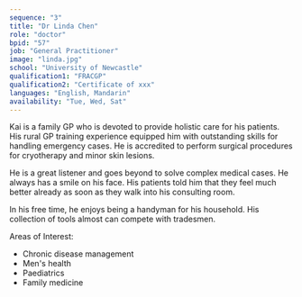 ```yaml
---
sequence: "3"
title: "Dr Linda Chen"
role: "doctor"
bpid: "57"
job: "General Practitioner"
image: "linda.jpg"
school: "University of Newcastle"
qualification1: "FRACGP"
qualification2: "Certificate of xxx"
languages: "English, Mandarin"
availability: "Tue, Wed, Sat"
---
```


Kai is a family GP who is devoted to provide holistic care for his patients. His rural GP training experience equipped him with outstanding skills for handling emergency cases. He is accredited to perform surgical procedures for cryotherapy and minor skin lesions.    

He is a great listener and goes beyond to solve complex medical cases. He always has a smile on his face. His patients told him that they feel much better already as soon as they walk into his consulting room.    

In his free time, he enjoys being a handyman for his household. His collection of tools almost can compete with tradesmen.    

Areas of Interest:
- Chronic disease management 
- Men's health
- Paediatrics
- Family medicine
